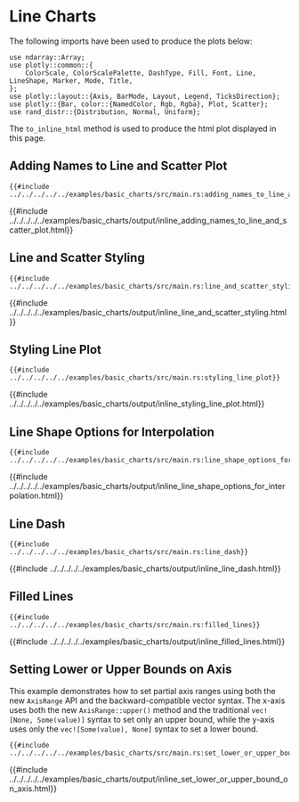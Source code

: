 # Line Charts

The following imports have been used to produce the plots below:

```rust,no_run
use ndarray::Array;
use plotly::common::{
    ColorScale, ColorScalePalette, DashType, Fill, Font, Line, LineShape, Marker, Mode, Title,
};
use plotly::layout::{Axis, BarMode, Layout, Legend, TicksDirection};
use plotly::{Bar, color::{NamedColor, Rgb, Rgba}, Plot, Scatter};
use rand_distr::{Distribution, Normal, Uniform};
```

The `to_inline_html` method is used to produce the html plot displayed in this page.


## Adding Names to Line and Scatter Plot
```rust,no_run
{{#include ../../../../../examples/basic_charts/src/main.rs:adding_names_to_line_and_scatter_plot}}
```

{{#include ../../../../../examples/basic_charts/output/inline_adding_names_to_line_and_scatter_plot.html}}


## Line and Scatter Styling
```rust,no_run
{{#include ../../../../../examples/basic_charts/src/main.rs:line_and_scatter_styling}}
```

{{#include ../../../../../examples/basic_charts/output/inline_line_and_scatter_styling.html}}

## Styling Line Plot
```rust,no_run
{{#include ../../../../../examples/basic_charts/src/main.rs:styling_line_plot}}
```

{{#include ../../../../../examples/basic_charts/output/inline_styling_line_plot.html}}

## Line Shape Options for Interpolation
```rust,no_run
{{#include ../../../../../examples/basic_charts/src/main.rs:line_shape_options_for_interpolation}}
```

{{#include ../../../../../examples/basic_charts/output/inline_line_shape_options_for_interpolation.html}}

## Line Dash
```rust,no_run
{{#include ../../../../../examples/basic_charts/src/main.rs:line_dash}}
```

{{#include ../../../../../examples/basic_charts/output/inline_line_dash.html}}

## Filled Lines
```rust,no_run
{{#include ../../../../../examples/basic_charts/src/main.rs:filled_lines}}
```

{{#include ../../../../../examples/basic_charts/output/inline_filled_lines.html}}

## Setting Lower or Upper Bounds on Axis
This example demonstrates how to set partial axis ranges using both the new `AxisRange` API and the backward-compatible vector syntax. The x-axis uses both the new `AxisRange::upper()` method and the traditional `vec![None, Some(value)]` syntax to set only an upper bound, while the y-axis uses only the `vec![Some(value), None]` syntax to set a lower bound.

```rust,no_run
{{#include ../../../../../examples/basic_charts/src/main.rs:set_lower_or_upper_bound_on_axis}}
```

{{#include ../../../../../examples/basic_charts/output/inline_set_lower_or_upper_bound_on_axis.html}}